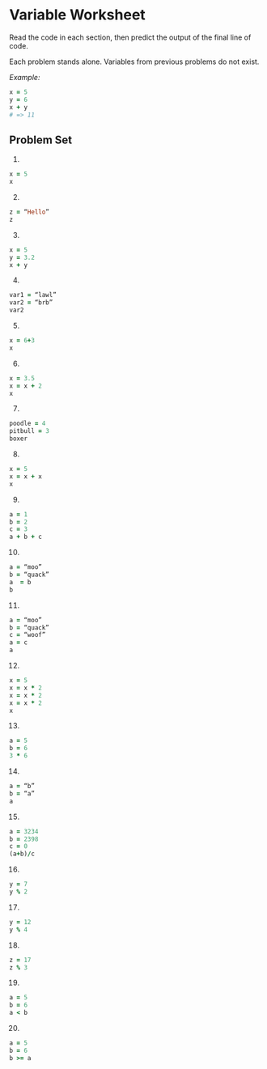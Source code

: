 # Variable Worksheet

Read the code in each section, then predict the output of the final line of code.

Each problem stands alone. Variables from previous problems do not exist.

*Example:*
```ruby
x = 5
y = 6
x + y
# => 11
```

## Problem Set

1.
```ruby
x = 5
x
```

2.
```ruby
z = “Hello”
z
```

3.
```ruby
x = 5
y = 3.2
x + y
```

4.
```ruby
var1 = “lawl”
var2 = “brb”
var2
```

5.
```ruby
x = 6+3
x
```

6.
```ruby
x = 3.5
x = x + 2
x
```

7.
```ruby
poodle = 4
pitbull = 3
boxer
```

8.
```ruby
x = 5
x = x + x
x
```

9.
```ruby
a = 1
b = 2
c = 3
a + b + c
```

10.
```ruby
a = “moo”
b = “quack”
a  = b
b
```

11.
```ruby
a = “moo”
b = “quack”
c = “woof”
a = c
a
```

12.
```ruby
x = 5
x = x * 2
x = x * 2
x = x * 2
x
```

13.
```ruby
a = 5
b = 6
3 * 6
```

14.
```ruby
a = “b”
b = “a”
a
```

15.
```ruby
a = 3234
b = 2398
c = 0
(a+b)/c
```

16.
```ruby
y = 7
y % 2
 ```

17.
```ruby
y = 12
y % 4
 ```

18.
```ruby
z = 17
z % 3
```

19.
```ruby
a = 5
b = 6
a < b
```

20.
```ruby
a = 5
b = 6
b >= a
```
